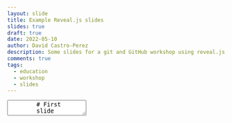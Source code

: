 ```yaml
---
layout: slide
title: Example Reveal.js slides
slides: true
draft: true
date: 2022-05-10
author: David Castro-Perez
description: Some slides for a git and GitHub workshop using reveal.js
comments: true
tags:
  - education
  - workshop
  - slides
---
```


<section data-markdown>
    <textarea data-template>
        # First
        slide
        ---
        <!-- .slide: data-background-image="/assets/img/2022-05-11-git-github-workshop/mangotime2.jpg" -->
        ## A slide with a background image
        ---
        ## Third
        - slide with
        - some
        - bullet points
        ---
    </textarea>
</section>
